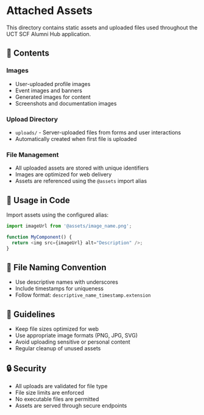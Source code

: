 # Attached Assets

This directory contains static assets and uploaded files used throughout the UCT SCF Alumni Hub application.

## 📁 Contents

### Images
- User-uploaded profile images
- Event images and banners
- Generated images for content
- Screenshots and documentation images

### Upload Directory
- `uploads/` - Server-uploaded files from forms and user interactions
- Automatically created when first file is uploaded

### File Management
- All uploaded assets are stored with unique identifiers
- Images are optimized for web delivery
- Assets are referenced using the `@assets` import alias

## 🔧 Usage in Code

Import assets using the configured alias:

```typescript
import imageUrl from '@assets/image_name.png';

function MyComponent() {
  return <img src={imageUrl} alt="Description" />;
}
```

## 📝 File Naming Convention

- Use descriptive names with underscores
- Include timestamps for uniqueness
- Follow format: `descriptive_name_timestamp.extension`

## 🚫 Guidelines

- Keep file sizes optimized for web
- Use appropriate image formats (PNG, JPG, SVG)
- Avoid uploading sensitive or personal content
- Regular cleanup of unused assets

## 🔒 Security

- All uploads are validated for file type
- File size limits are enforced
- No executable files are permitted
- Assets are served through secure endpoints